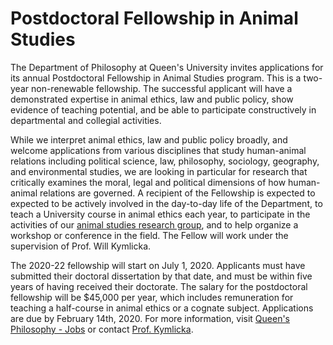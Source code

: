 # Postdoctoral Fellowship in Animal Studies

The Department of Philosophy at Queen's University invites applications for its annual Postdoctoral Fellowship in Animal Studies program. This is a two-year non-renewable fellowship. The successful applicant will have a demonstrated expertise in animal ethics, law and public policy, show evidence of teaching potential, and be able to participate constructively in departmental and collegial activities.

While we interpret animal ethics, law and public policy broadly, and welcome applications from various disciplines that study human-animal relations including political science, law, philosophy, sociology, geography, and environmental studies, we are looking in particular for research that critically examines the moral, legal and political dimensions of how human-animal relations are governed. A recipient of the Fellowship is expected to expected to be actively involved in the day-to-day life of the Department, to teach a University course in animal ethics each year, to participate in the activities of our [animal studies research group](http://animalpolitics.queensu.ca/), and to help organize a workshop or conference in the field. The Fellow will work under the supervision of Prof. Will Kymlicka.

The 2020-22 fellowship will start on July 1, 2020\. Applicants must have submitted their doctoral dissertation by that date, and must be within five years of having received their doctorate. The salary for the postdoctoral fellowship will be $45,000 per year, which includes remuneration for teaching a half-course in animal ethics or a cognate subject. Applications are due by February 14th, 2020\. For more information, visit [Queen's Philosophy - Jobs](https://www.queensu.ca/philosophy/jobs) or contact [Prof. Kymlicka](mailto:kymlicka@queensu.ca).
